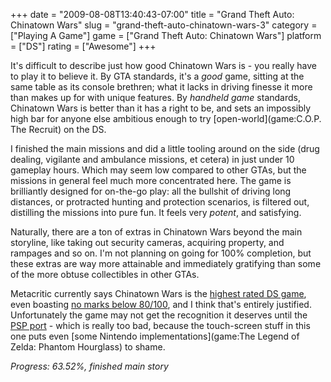 +++
date = "2009-08-08T13:40:43-07:00"
title = "Grand Theft Auto: Chinatown Wars"
slug = "grand-theft-auto-chinatown-wars-3"
category = ["Playing A Game"]
game = ["Grand Theft Auto: Chinatown Wars"]
platform = ["DS"]
rating = ["Awesome"]
+++

It's difficult to describe just how good Chinatown Wars is - you really have to play it to believe it.  By GTA standards, it's a <i>good</i> game, sitting at the same table as its console brethren; what it lacks in driving finesse it more than makes up for with unique features.  By <i>handheld game</i> standards, Chinatown Wars is better than it has a right to be, and sets an impossibly high bar for anyone else ambitious enough to try [open-world](game:C.O.P. The Recruit) on the DS.

I finished the main missions and did a little tooling around on the side (drug dealing, vigilante and ambulance missions, et cetera) in just under 10 gameplay hours.  Which may seem low compared to other GTAs, but the missions in general feel much more concentrated here.  The game is brilliantly designed for on-the-go play: all the bullshit of driving long distances, or protracted hunting and protection scenarios, is filtered out, distilling the missions into pure fun.  It feels very <i>potent</i>, and satisfying.

Naturally, there are a ton of extras in Chinatown Wars beyond the main storyline, like taking out security cameras, acquiring property, and rampages and so on.  I'm not planning on going for 100\% completion, but these extras are way more attainable and immediately gratifying than some of the more obtuse collectibles in other GTAs.

Metacritic currently says Chinatown Wars is the <a href="http://www.metacritic.com/games/ds/scores/">highest rated DS game</a>, even boasting <a href="http://www.metacritic.com/games/platforms/ds/grandtheftautochinatownwars">no marks below 80/100</a>, and I think that's entirely justified.  Unfortunately the game may not get the recognition it deserves until the <a href="http://kotaku.com/5299516/grand-theft-auto-chinatown-wars-coming-to-psp">PSP port</a> - which is really too bad, because the touch-screen stuff in this one puts even [some Nintendo implementations](game:The Legend of Zelda: Phantom Hourglass) to shame.

<i>Progress: 63.52\%, finished main story</i>